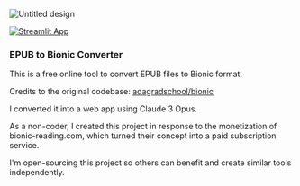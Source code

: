 
![Untitled design](https://github.com/rhlkmth/Convert-EPUB-to-Bionic-for-free/assets/16479173/3b3d56d4-2004-4e0f-8ec7-389f13e0c795)

[![Streamlit App](https://static.streamlit.io/badges/streamlit_badge_black_white.svg)](https://bionic.streamlit.app/)


### EPUB to Bionic Converter

This is a free online tool to convert EPUB files to Bionic format. 

Credits to the original codebase: [adagradschool/bionic](https://github.com/adagradschool/bionic)

I converted it into a web app using Claude 3 Opus.

As a non-coder, I created this project in response to the monetization of bionic-reading.com, which turned their concept into a paid subscription service.

I'm open-sourcing this project so others can benefit and create similar tools independently.
